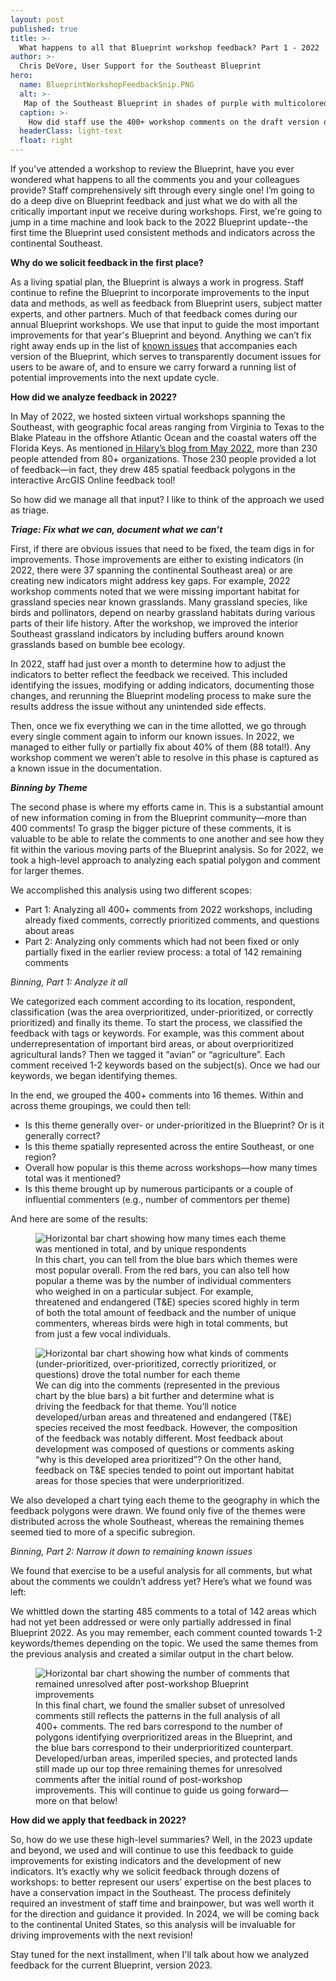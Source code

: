 ```yaml
---
layout: post
published: true
title: >-
  What happens to all that Blueprint workshop feedback? Part 1 - 2022
author: >-
  Chris DeVore, User Support for the Southeast Blueprint
hero:
  name: BlueprintWorkshopFeedbackSnip.PNG
  alt: >-
   Map of the Southeast Blueprint in shades of purple with multicolored polygons drawn on top of it, representing spatially explicit workshop comments.
  caption: >-
    How did staff use the 400+ workshop comments on the draft version of Southeast Conservation Blueprint 2022?
  headerClass: light-text
  float: right
---
```


If you’ve attended a workshop to review the Blueprint, have you ever wondered what happens to all the comments you and your colleagues provide? Staff comprehensively sift through every single one! I’m going to do a deep dive on Blueprint feedback and just what we do with all the critically important input we receive during workshops. First, we're going to jump in a time machine and look back to the 2022 Blueprint update--the first time the Blueprint used consistent methods and indicators across the continental Southeast.<!--more-->

**Why do we solicit feedback in the first place?**

As a living spatial plan, the Blueprint is always a work in progress. Staff continue to refine the Blueprint to incorporate improvements to the input data and methods, as well as feedback from Blueprint users, subject matter experts, and other partners. Much of that feedback comes during our annual Blueprint workshops. We use that input to guide the most important improvements for that year's Blueprint and beyond. Anything we can’t fix right away ends up in the list of [known issues](https://secassoutheast.org/blueprint-known-issues) that accompanies each version of the Blueprint, which serves to transparently document issues for users to be aware of, and to ensure we carry forward a running list of potential improvements into the next update cycle. 

**How did we analyze feedback in 2022?**

In May of 2022, we hosted sixteen virtual workshops spanning the Southeast, with geographic focal areas ranging from Virginia to Texas to the Blake Plateau in the offshore Atlantic Ocean and the coastal waters off the Florida Keys. As mentioned [in Hilary’s blog from May 2022](https://secassoutheast.org/2022/05/26/Blueprint-workshop-attendance-and-wording-poll-results.html), more than 230 people attended from 80+ organizations. Those 230 people provided a lot of feedback—in fact, they drew 485 spatial feedback polygons in the interactive ArcGIS Online feedback tool! 

So how did we manage all that input? I like to think of the approach we used as triage. 

**_Triage: Fix what we can, document what we can’t_**

First, if there are obvious issues that need to be fixed, the team digs in for improvements. Those improvements are either to existing indicators (in 2022, there were 37 spanning the continental Southeast area) or are creating new indicators might address key gaps. For example, 2022 workshop comments noted that we were missing important habitat for grassland species near known grasslands. Many grassland species, like birds and pollinators, depend on nearby grassland habitats during various parts of their life history. After the workshop, we improved the interior Southeast grassland indicators by including buffers around known grasslands based on bumble bee ecology. 

In 2022, staff had just over a month to determine how to adjust the indicators to better reflect the feedback we received. This included identifying the issues, modifying or adding indicators, documenting those changes, and rerunning the Blueprint modeling process to make sure the results address the issue without any unintended side effects.  

Then, once we fix everything we can in the time allotted, we go through every single comment again to inform our known issues. In 2022, we managed to either fully or partially fix about 40% of them (88 total!).  Any workshop comment we weren’t able to resolve in this phase is captured as a known issue in the documentation. 

**_Binning by Theme_**

The second phase is where my efforts came in. This is a substantial amount of new information coming in from the Blueprint community—more than 400 comments! To grasp the bigger picture of these comments, it is valuable to be able to relate the comments to one another and see how they fit within the various moving parts of the Blueprint analysis. So for 2022, we took a high-level approach to analyzing each spatial polygon and comment for larger themes. 

We accomplished this analysis using two different scopes: 

- Part 1: Analyzing all 400+ comments from 2022 workshops, including already fixed comments, correctly prioritized comments, and questions about areas 
- Part 2: Analyzing only comments which had not been fixed or only partially fixed in the earlier review process: a total of 142 remaining comments

_Binning, Part 1: Analyze it all_

We categorized each comment according to its location, respondent, classification (was the area overprioritized, under-prioritized, or correctly prioritized) and finally its theme. To start the process, we classified the feedback with tags or keywords. For example, was this comment about underrepresentation of important bird areas, or about overprioritized agricultural lands? Then we tagged it “avian” or “agriculture”. Each comment received 1-2 keywords based on the subject(s). Once we had our keywords, we began identifying themes. 

In the end, we grouped the 400+ comments into 16 themes. Within and across theme groupings, we could then tell: 

- Is this theme generally over- or under-prioritized in the Blueprint? Or is it generally correct? 
- Is this theme spatially represented across the entire Southeast, or one region? 
- Overall how popular is this theme across workshops—how many times total was it mentioned? 
- Is this theme brought up by numerous participants or a couple of influential commenters (e.g., number of commentors per theme)

And here are some of the results: 

<figure>
  <img src="http://secassoutheast.org/images/FeedbackChart1.png" alt="Horizontal bar chart showing how many times each theme was mentioned in total, and by unique respondents"/>
  <figcaption>In this chart, you can tell from the blue bars which themes were most popular overall. From the red bars, you can also tell how popular a theme was by the number of individual commenters who weighed in on a particular subject. For example, threatened and endangered (T&E) species scored highly in term of both the total amount of feedback and the number of unique commenters, whereas birds were high in total comments, but from just a few vocal individuals.</figcaption>
</figure>  

<figure>
  <img src="http://secassoutheast.org/images/FeedbackChart2.png" alt="Horizontal bar chart showing how what kinds of comments (under-prioritized, over-prioritized, correctly prioritized, or questions) drove the total number for each theme"/>
  <figcaption>We can dig into the comments (represented in the previous chart by the blue bars) a bit further and determine what is driving the feedback for that theme. You’ll notice developed/urban areas and threatened and endangered (T&E) species received the most feedback. However, the composition of the feedback was notably different. Most feedback about development was composed of questions or comments asking “why is this developed area prioritized”? On the other hand, feedback on T&E species tended to point out important habitat areas for those species that were underprioritized.</figcaption>
</figure>  

We also developed a chart tying each theme to the geography in which the feedback polygons were drawn. We found only five of the themes were distributed across the whole Southeast, whereas the remaining themes seemed tied to more of a specific subregion.  

_Binning, Part 2: Narrow it down to remaining known issues_

We found that exercise to be a useful analysis for all comments, but what about the comments we couldn’t address yet? Here’s what we found was left: 

We whittled down the starting 485 comments to a total of 142 areas which had not yet been addressed or were only partially addressed in final Blueprint 2022. As you may remember, each comment counted towards 1-2 keywords/themes depending on the topic. We used the same themes from the previous analysis and created a similar output in the chart below. 

<figure>
  <img src="http://secassoutheast.org/images/FeedbackChart3.png" alt="Horizontal bar chart showing the number of comments that remained unresolved after post-workshop Blueprint improvements"/>
  <figcaption>In this final chart, we found the smaller subset of unresolved comments still reflects the patterns in the full analysis of all 400+ comments. The red bars correspond to the number of polygons identifying overprioritized areas in the Blueprint, and the blue bars correspond to their underprioritized counterpart. Developed/urban areas, imperiled species, and protected lands still made up our top three remaining themes for unresolved comments after the initial round of post-workshop improvements. This will continue to guide us going forward—more on that below! </figcaption>
</figure>  

**How did we apply that feedback in 2022?**

So, how do we use these high-level summaries? Well, in the 2023 update and beyond, we used and will continue to use this feedback to guide improvements for existing indicators and the development of new indicators. It’s exactly why we solicit feedback through dozens of workshops: to better represent our users’ expertise on the best places to have a conservation impact in the Southeast. The process definitely required an investment of staff time and brainpower, but was well worth it for the direction and guidance it provided. In 2024, we will be coming back to the continental United States, so this analysis will be invaluable for driving improvements with the next revision!

Stay tuned for the next installment, when I'll talk about how we analyzed feedback for the current Blueprint, version 2023.
